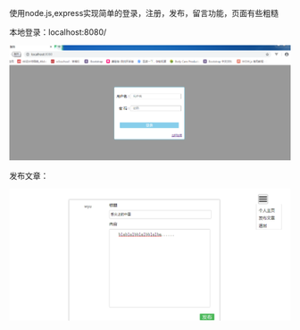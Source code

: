 <!DOCTYPE html>
<html lang="en">
<head>
	<meta charset="UTF-8">
	<title>Document</title>
</head>
<body>
	<p>使用node.js,express实现简单的登录，注册，发布，留言功能，页面有些粗糙</p>
	<p>本地登录：localhost:8080/</p>
	<img src="public/login.PNG" alt="" width="900px">
	<p>发布文章：</p><img src="public/send.PNG" alt="" width="900px">
</body>
</html>
